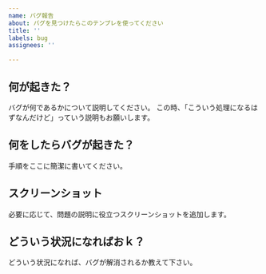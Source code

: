 ```yaml
---
name: バグ報告
about: バグを見つけたらこのテンプレを使ってください
title: ''
labels: bug
assignees: ''

---
```


## 何が起きた？
バグが何であるかについて説明してください。
この時、「こういう処理になるはずなんだけど」っていう説明もお願いします。

## 何をしたらバグが起きた？
手順をここに簡潔に書いてください。

## スクリーンショット
必要に応じて、問題の説明に役立つスクリーンショットを追加します。

## どういう状況になればおｋ？
どういう状況になれば、バグが解消されるか教えて下さい。

